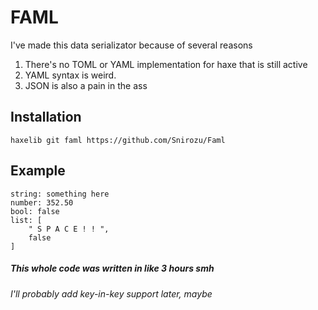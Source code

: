 # FAML
I've made this data serializator because of several reasons
1. There's no TOML or YAML implementation for haxe that is still active
2. YAML syntax is weird.
3. JSON is also a pain in the ass

## Installation
```
haxelib git faml https://github.com/Snirozu/Faml
```

## Example
```
string: something here
number: 352.50
bool: false
list: [
    " S P A C E ! ! ",
    false
]
```

##### This whole code was written in like 3 hours smh
###### I'll probably add key-in-key support later, maybe